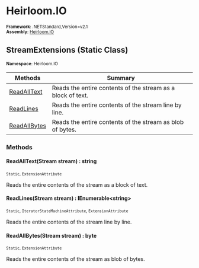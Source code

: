# Heirloom.IO

<small>**Framework**: .NETStandard,Version=v2.1</small>  
<small>**Assembly**: [Heirloom.IO](../Heirloom.IO/Heirloom.IO.md)</small>  

## StreamExtensions (Static Class)
<small>**Namespace**: Heirloom.IO</sub></small>  

| Methods | Summary |
|---------|---------|
| [ReadAllText](#REA85A277A8) | Reads the entire contents of the stream as a block of text. |
| [ReadLines](#READ9B8AF9C) | Reads the entire contents of the stream line by line. |
| [ReadAllBytes](#REA83F9F21F) | Reads the entire contents of the stream as blob of bytes. |

### Methods

#### <a name="REA85A277A8"></a>ReadAllText(Stream stream) : string

<small>`Static`, `ExtensionAttribute`</small>

Reads the entire contents of the stream as a block of text.


#### <a name="READ9B8AF9C"></a>ReadLines(Stream stream) : IEnumerable\<string>

<small>`Static`, `IteratorStateMachineAttribute`, `ExtensionAttribute`</small>

Reads the entire contents of the stream line by line.


#### <a name="REA83F9F21F"></a>ReadAllBytes(Stream stream) :  byte

<small>`Static`, `ExtensionAttribute`</small>

Reads the entire contents of the stream as blob of bytes.



